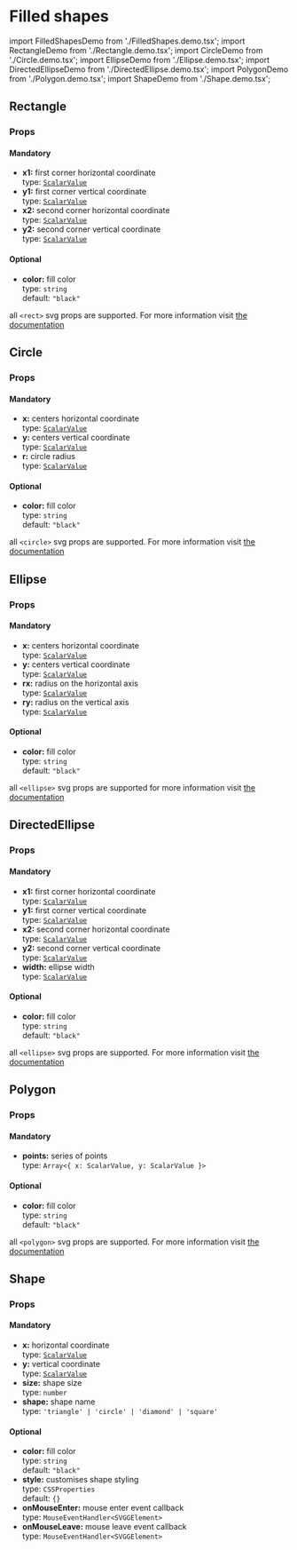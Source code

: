 # Filled shapes

import FilledShapesDemo from './FilledShapes.demo.tsx';
import RectangleDemo from './Rectangle.demo.tsx';
import CircleDemo from './Circle.demo.tsx';
import EllipseDemo from './Ellipse.demo.tsx';
import DirectedEllipseDemo from './DirectedEllipse.demo.tsx';
import PolygonDemo from './Polygon.demo.tsx';
import ShapeDemo from './Shape.demo.tsx';

<FilledShapesDemo/>

## Rectangle

<RectangleDemo/>

### Props

#### Mandatory

- **x1:** first corner horizontal coordinate<br />
  type: [`ScalarValue`](../500_types/100_scalarValue.md)<br/>
- **y1:** first corner vertical coordinate<br />
  type: [`ScalarValue`](../500_types/100_scalarValue.md)<br/>
- **x2:** second corner horizontal coordinate<br />
  type: [`ScalarValue`](../500_types/100_scalarValue.md)<br/>
- **y2:** second corner vertical coordinate<br />
  type: [`ScalarValue`](../500_types/100_scalarValue.md)<br/>

#### Optional

- **color:** fill color<br />
  type: `string`<br/>
  default: `"black"`

all `<rect>` svg props are supported. For more information visit [the documentation](https://developer.mozilla.org/en-US/docs/Web/SVG/Element/rect)

## Circle

<CircleDemo/>

### Props

#### Mandatory

- **x:** centers horizontal coordinate<br />
  type: [`ScalarValue`](../500_types/100_scalarValue.md)<br/>
- **y:** centers vertical coordinate<br />
  type: [`ScalarValue`](../500_types/100_scalarValue.md)<br/>
- **r:** circle radius<br />
  type: [`ScalarValue`](../500_types/100_scalarValue.md)<br/>

#### Optional

- **color:** fill color<br />
  type: `string`<br/>
  default: `"black"`

all `<circle>` svg props are supported. For more information visit [the documentation](https://developer.mozilla.org/en-US/docs/Web/SVG/Element/circle)

## Ellipse

<EllipseDemo/>

### Props

#### Mandatory

- **x:** centers horizontal coordinate<br />
  type: [`ScalarValue`](../500_types/100_scalarValue.md)<br/>
- **y:** centers vertical coordinate<br />
  type: [`ScalarValue`](../500_types/100_scalarValue.md)<br/>
- **rx:** radius on the horizontal axis<br />
  type: [`ScalarValue`](../500_types/100_scalarValue.md)<br/>
- **ry:** radius on the vertical axis<br />
  type: [`ScalarValue`](../500_types/100_scalarValue.md)<br/>

#### Optional

- **color:** fill color<br />
  type: `string`<br/>
  default: `"black"`

all `<ellipse>` svg props are supported for more information visit [the documentation](https://developer.mozilla.org/en-US/docs/Web/SVG/Element/ellipse)

## DirectedEllipse

<DirectedEllipseDemo/>

### Props

#### Mandatory

- **x1:** first corner horizontal coordinate<br />
  type: [`ScalarValue`](../500_types/100_scalarValue.md)<br/>
- **y1:** first corner vertical coordinate<br />
  type: [`ScalarValue`](../500_types/100_scalarValue.md)<br/>
- **x2:** second corner horizontal coordinate<br />
  type: [`ScalarValue`](../500_types/100_scalarValue.md)<br/>
- **y2:** second corner vertical coordinate<br />
  type: [`ScalarValue`](../500_types/100_scalarValue.md)<br/>
- **width:** ellipse width<br />
  type: [`ScalarValue`](../500_types/100_scalarValue.md)<br/>

#### Optional

- **color:** fill color<br />
  type: `string`<br/>
  default: `"black"`

all `<ellipse>` svg props are supported. For more information visit [the documentation](https://developer.mozilla.org/en-US/docs/Web/SVG/Element/ellipse)

## Polygon

<PolygonDemo/>

### Props

#### Mandatory

- **points:** series of points<br />
  type: `Array<{ x: ScalarValue, y: ScalarValue }>`<br/>

#### Optional

- **color:** fill color<br />
  type: `string`<br/>
  default: `"black"`

all `<polygon>` svg props are supported. For more information visit [the documentation](https://developer.mozilla.org/en-US/docs/Web/SVG/Element/polygon)

## Shape

<ShapeDemo/>

### Props

#### Mandatory

- **x:** horizontal coordinate<br />
  type: [`ScalarValue`](../500_types/100_scalarValue.md)<br/>
- **y:** vertical coordinate<br />
  type: [`ScalarValue`](../500_types/100_scalarValue.md)<br/>
- **size:** shape size<br />
  type: `number`<br/>
- **shape:** shape name<br />
  type: `'triangle' | 'circle' | 'diamond' | 'square'`<br/>

#### Optional

- **color:** fill color<br />
  type: `string`<br/>
  default: `"black"`
- **style:** customises shape styling<br />
  type: `CSSProperties`<br/>
  default: `{}`
- **onMouseEnter:** mouse enter event callback<br />
  type: `MouseEventHandler<SVGGElement>`<br/>
- **onMouseLeave:** mouse leave event callback<br />
  type: `MouseEventHandler<SVGGElement>`<br/>
